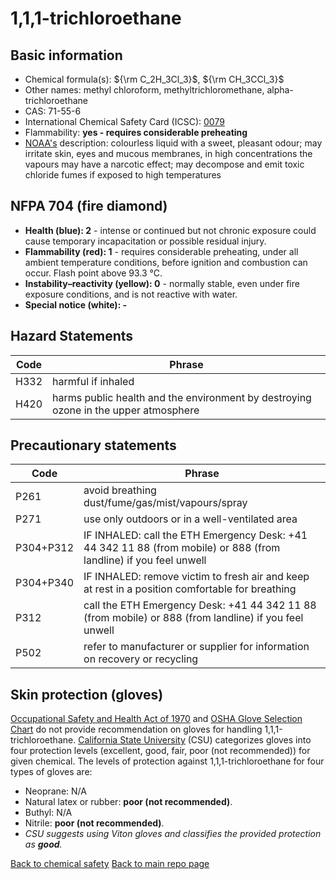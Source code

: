 # 1,1,1-trichloroethane

## Basic information

- Chemical formula(s): ${\rm C_2H_3Cl_3}$, ${\rm CH_3CCl_3}$
- Other names: methyl chloroform, methyltrichloromethane, alpha-trichloroethane
- CAS: 71-55-6
- International Chemical Safety Card (ICSC): [0079](https://inchem.org/documents/icsc/icsc/eics0079.htm)
- Flammability: **yes - requires considerable preheating**
- [NOAA's](https://cameochemicals.noaa.gov/chemical/1629) description: colourless liquid with a sweet, pleasant odour; may irritate skin, eyes and mucous membranes, in high concentrations the vapours may have a narcotic effect; may decompose and emit toxic chloride fumes if exposed to high temperatures

## NFPA 704 (fire diamond)

- **Health (blue): 2** - intense or continued but not chronic exposure could cause temporary incapacitation or possible residual injury.
- **Flammability (red): 1** - requires considerable preheating, under all ambient temperature conditions, before ignition and combustion can occur. Flash point above 93.3 °C.
- **Instability–reactivity (yellow): 0** - normally stable, even under fire exposure conditions, and is not reactive with water.
- **Special notice (white): -**

## Hazard Statements

| Code | Phrase                                                                              |
| ---- | ----------------------------------------------------------------------------------- |
| H332 | harmful if inhaled                                                                  |
| H420 | harms public health and the environment by destroying ozone in the upper atmosphere |

## Precautionary statements

| Code      | Phrase                                                                                                            |
| --------- | ----------------------------------------------------------------------------------------------------------------- |
| P261      | avoid breathing dust/fume/gas/mist/vapours/spray                                                                  |
| P271      | use only outdoors or in a well-ventilated area                                                                    |
| P304+P312 | IF INHALED: call the ETH Emergency Desk: +41 44 342 11 88 (from mobile) or 888 (from landline) if you feel unwell |
| P304+P340 | IF INHALED: remove victim to fresh air and keep at rest in a position comfortable for breathing                   |
| P312      | call the ETH Emergency Desk: +41 44 342 11 88 (from mobile) or 888 (from landline) if you feel unwell             |
| P502      | refer to manufacturer or supplier for information on recovery or recycling                                        |

## Skin protection (gloves)

[Occupational Safety and Health Act of 1970](https://www.osha.gov/sites/default/files/publications/osha3151.pdf) and [OSHA Glove Selection Chart](https://safety.fsu.edu/safety_manual/OSHA%20Glove%20Selection%20Chart.pdf) do not provide recommendation on gloves for handling 1,1,1-trichloroethane. [California State University](https://web.csulb.edu/colleges/cnsm/safety/documents/gloves.htm) (CSU) categorizes gloves into four protection levels (excellent, good, fair, poor (not recommended)) for given chemical. The levels of protection against 1,1,1-trichloroethane for four types of gloves are:

- Neoprane: N/A
- Natural latex or rubber: **poor (not recommended)**.
- Buthyl: N/A
- Nitrile: **poor (not recommended)**.
- *CSU suggests using Viton gloves and classifies the provided protection as **good**.*

[Back to chemical safety](https://github.com/Global-Health-Engineering/group-safety)
[Back to main repo page](https://github.com/Global-Health-Engineering/group-safety/tree/main/02-chemical-safety)

